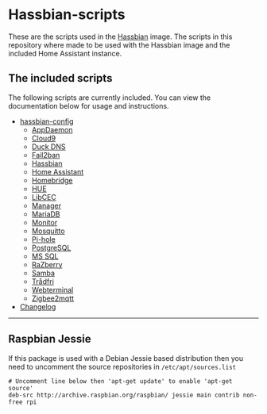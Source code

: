 # Hassbian-scripts

These are the scripts used in the [Hassbian][hassbian] image.
The scripts in this repository where made to be used with the Hassbian image
and the included Home Assistant instance.

## The included scripts

The following scripts are currently included. You can view the documentation
below for usage and instructions.

<!--- When adding stuff here, please keep it alphabetical --->

- [hassbian-config](/docs/hassbian_config.md)
  - [AppDaemon](/docs/appdaemon.md)
  - [Cloud9](/docs/cloud9.md)
  - [Duck DNS](/docs/duckdns.md)
  - [Fail2ban](/docs/fail2ban.md)
  - [Hassbian](/docs/hassbian.md)
  - [Home Assistant](/docs/homeassistant.md)
  - [Homebridge](/docs/homebridge.md)
  - [HUE](/docs/hue.md)
  - [LibCEC](/docs/libcec.md)
  - [Manager](/docs/manager.md)
  - [MariaDB](/docs/mariadb.md)
  - [Monitor](/docs/monitor.md)
  - [Mosquitto](/docs/mosquitto.md)
  - [Pi-hole](/docs/pihole.md)
  - [PostgreSQL](/docs/postgresql.md)
  - [MS SQL](/docs/mssql.md)
  - [RaZberry](/docs/razberry.md)
  - [Samba](/docs/samba.md)
  - [Trådfri](/docs/tradfri.md)
  - [Webterminal](/docs/webterminal.md)
  - [Zigbee2mqtt](/docs/zigbee2mqtt.md)
- [Changelog][changelog]

***

## Raspbian Jessie

If this package is used with a Debian Jessie based distribution then you need
to uncomment the source repositories in  `/etc/apt/sources.list`

```text
# Uncomment line below then 'apt-get update' to enable 'apt-get source'
deb-src http://archive.raspbian.org/raspbian/ jessie main contrib non-free rpi
```

<!--- Links --->
[changelog]: https://github.com/home-assistant/hassbian-scripts/releases
[hassbian]: https://github.com/home-assistant/pi-gen
